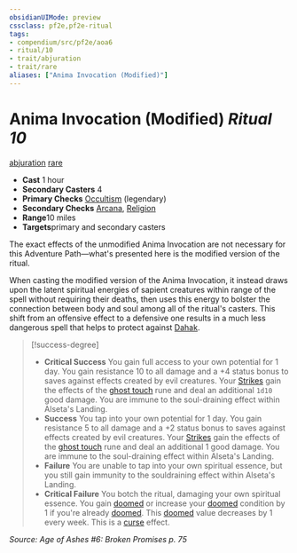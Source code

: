 ```yaml
---
obsidianUIMode: preview
cssclass: pf2e,pf2e-ritual
tags:
- compendium/src/pf2e/aoa6
- ritual/10
- trait/abjuration
- trait/rare
aliases: ["Anima Invocation (Modified)"]
---
```

# Anima Invocation (Modified) *Ritual 10*  
[abjuration](/rules/traits/abjuration.md)  [rare](/rules/traits/rare.md)  

- **Cast** 1 hour
- **Secondary Casters** 4
- **Primary Checks** [Occultism](/compendium/skills.md#Occultism) (legendary)
- **Secondary Checks** [Arcana](/compendium/skills.md#Arcana), [Religion](/compendium/skills.md#Religion)
- **Range**10 miles
- **Targets**primary and secondary casters

The exact effects of the unmodified Anima Invocation are not necessary for this Adventure Path—what's presented here is the modified version of the ritual.

When casting the modified version of the Anima Invocation, it instead draws upon the latent spiritual energies of sapient creatures within range of the spell without requiring their deaths, then uses this energy to bolster the connection between body and soul among all of the ritual's casters. This shift from an offensive effect to a defensive one results in a much less dangerous spell that helps to protect against [Dahak](/compendium/setting/deities/dahak-logm.md).

> [!success-degree] 
> - **Critical Success** You gain full access to your own potential for 1 day. You gain resistance 10 to all damage and a +4 status bonus to saves against effects created by evil creatures. Your [Strikes](/rules/actions/strike.md) gain the effects of the [ghost touch](/compendium/equipment/items/ghost-touch.md) rune and deal an additional `1d10` good damage. You are immune to the soul-draining effect within Alseta's Landing.
> - **Success** You tap into your own potential for 1 day. You gain resistance 5 to all damage and a +2 status bonus to saves against effects created by evil creatures. Your [Strikes](/rules/actions/strike.md) gain the effects of the [ghost touch](/compendium/equipment/items/ghost-touch.md) rune and deal an additional 1 good damage. You are immune to the soul-draining effect within Alseta's Landing.
> - **Failure** You are unable to tap into your own spiritual essence, but you still gain immunity to the souldraining effect within Alseta's Landing.
> - **Critical Failure** You botch the ritual, damaging your own spiritual essence. You gain [doomed](/rules/conditions.md#Doomed) or increase your [doomed](/rules/conditions.md#Doomed) condition by 1 if you're already [doomed](/rules/conditions.md#Doomed). This [doomed](/rules/conditions.md#Doomed) value decreases by 1 every week. This is a [curse](/rules/traits/curse.md) effect.

*Source: Age of Ashes #6: Broken Promises p. 75*